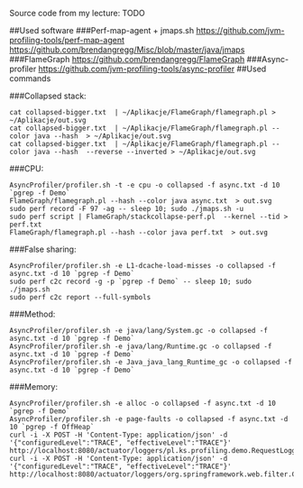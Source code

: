 Source code from my lecture: TODO

##Used software
###Perf-map-agent + jmaps.sh
https://github.com/jvm-profiling-tools/perf-map-agent
https://github.com/brendangregg/Misc/blob/master/java/jmaps
###FlameGraph
https://github.com/brendangregg/FlameGraph
###Async-profiler
https://github.com/jvm-profiling-tools/async-profiler
##Used commands

###Collapsed stack:
```shell script
cat collapsed-bigger.txt  | ~/Aplikacje/FlameGraph/flamegraph.pl > ~/Aplikacje/out.svg
cat collapsed-bigger.txt  | ~/Aplikacje/FlameGraph/flamegraph.pl --color java --hash  > ~/Aplikacje/out.svg
cat collapsed-bigger.txt  | ~/Aplikacje/FlameGraph/flamegraph.pl --color java --hash  --reverse --inverted > ~/Aplikacje/out.svg
```

###CPU:
```shell script
AsyncProfiler/profiler.sh -t -e cpu -o collapsed -f async.txt -d 10 `pgrep -f Demo`
FlameGraph/flamegraph.pl --hash --color java async.txt  > out.svg
sudo perf record -F 97 -ag -- sleep 10; sudo ./jmaps.sh -u
sudo perf script | FlameGraph/stackcollapse-perf.pl  --kernel --tid > perf.txt
FlameGraph/flamegraph.pl --hash --color java perf.txt  > out.svg
```

###False sharing:
```shell script
AsyncProfiler/profiler.sh -e L1-dcache-load-misses -o collapsed -f async.txt -d 10 `pgrep -f Demo`
sudo perf c2c record -g -p `pgrep -f Demo` -- sleep 10; sudo ./jmaps.sh
sudo perf c2c report --full-symbols
```

###Method:
```shell script
AsyncProfiler/profiler.sh -e java/lang/System.gc -o collapsed -f async.txt -d 10 `pgrep -f Demo`
AsyncProfiler/profiler.sh -e java/lang/Runtime.gc -o collapsed -f async.txt -d 10 `pgrep -f Demo`
AsyncProfiler/profiler.sh -e Java_java_lang_Runtime_gc -o collapsed -f async.txt -d 10 `pgrep -f Demo`
```

###Memory:
```shell script
AsyncProfiler/profiler.sh -e alloc -o collapsed -f async.txt -d 10 `pgrep -f Demo`
AsyncProfiler/profiler.sh -e page-faults -o collapsed -f async.txt -d 10 `pgrep -f OffHeap`
curl -i -X POST -H 'Content-Type: application/json' -d '{"configuredLevel":"TRACE", "effectiveLevel":"TRACE"}' http://localhost:8080/actuator/loggers/pl.ks.profiling.demo.RequestLoggingFilter
curl -i -X POST -H 'Content-Type: application/json' -d '{"configuredLevel":"TRACE", "effectiveLevel":"TRACE"}' http://localhost:8080/actuator/loggers/org.springframework.web.filter.CommonsRequestLoggingFilter
```

